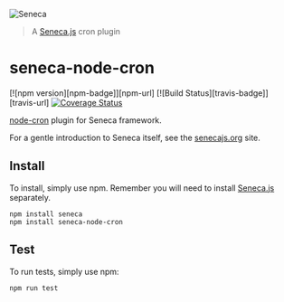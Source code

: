 ![Seneca](http://senecajs.org/files/assets/seneca-logo.png)
> A [Seneca.js](http://senecajs.org) cron plugin

# seneca-node-cron
[![npm version][npm-badge]][npm-url]
[![Build Status][travis-badge]][travis-url]
[![Coverage Status](https://coveralls.io/repos/mirceaalexandru/seneca-cron/badge.svg?branch=master&service=github)](https://coveralls.io/github/mirceaalexandru/seneca-cron?branch=master)


[node-cron](https://github.com/ncb000gt/node-cron) plugin for Seneca framework.

For a gentle introduction to Seneca itself, see the [senecajs.org](http://senecajs.org) site.

## Install
To install, simply use npm. Remember you will need to install [Seneca.js](http://senecajs.org) separately.

```
npm install seneca
npm install seneca-node-cron
```

## Test
To run tests, simply use npm:

```
npm run test
```